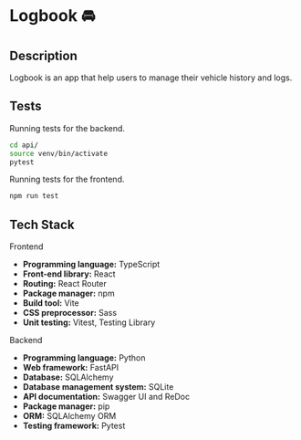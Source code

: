 # Logbook 🚘

## Description

Logbook is an app that help users to manage their vehicle history and logs.

## Tests

Running tests for the backend.

```bash
cd api/
source venv/bin/activate
pytest
```

Running tests for the frontend.

```bash
npm run test
```

## Tech Stack

Frontend

- **Programming language:** TypeScript
- **Front-end library:** React
- **Routing:** React Router
- **Package manager:** npm
- **Build tool:** Vite
- **CSS preprocessor:** Sass
- **Unit testing:** Vitest, Testing Library

Backend

- **Programming language:** Python
- **Web framework:** FastAPI
- **Database:** SQLAlchemy
- **Database management system:** SQLite
- **API documentation:** Swagger UI and ReDoc
- **Package manager:** pip
- **ORM:** SQLAlchemy ORM
- **Testing framework:** Pytest